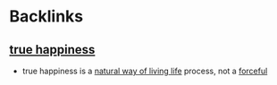 
# Backlinks
## [true happiness](<true happiness.md>)
- true happiness is a [natural way of living life](<natural way of living life.md>) process, not a [forceful](<forceful.md>)

